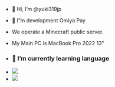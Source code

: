 - 👋 Hi, I’m @yuki319jp
- 🔨 I”m  development Omiya Pay
- We operate a Minecraft public server.
- My Main PC is MacBook Pro 2022 13"

- ### 🌱 I’m currently learning language
- <img src="https://img.shields.io/badge/-Python-F9DC3E.svg?logo=python&style=flat">
- <img src="https://img.shields.io/badge/-Kotlin-0095D5.svg?logo=kotlin&style=flat">
